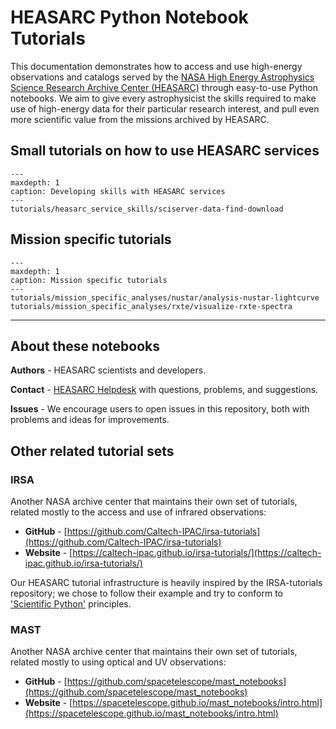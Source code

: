# HEASARC Python Notebook Tutorials

This documentation demonstrates how to access and use high-energy observations and catalogs served by the [NASA High Energy Astrophysics Science Research Archive Center (HEASARC)](https://heasarc.gsfc.nasa.gov/) through easy-to-use Python notebooks.
We aim to give every astrophysicist the skills required to make use of high-energy data for their particular research interest, and pull even more scientific value from the missions archived by HEASARC.


## Small tutorials on how to use HEASARC services

```{toctree}
---
maxdepth: 1
caption: Developing skills with HEASARC services
---
tutorials/heasarc_service_skills/sciserver-data-find-download

```

## Mission specific tutorials

```{toctree}
---
maxdepth: 1
caption: Mission specific tutorials
---
tutorials/mission_specific_analyses/nustar/analysis-nustar-lightcurve
tutorials/mission_specific_analyses/rxte/visualize-rxte-spectra

```


***

## About these notebooks

**Authors** - HEASARC scientists and developers.

**Contact** - [HEASARC Helpdesk](https://heasarc.gsfc.nasa.gov/cgi-bin/Feedback) with questions, problems, and suggestions.

**Issues** - We encourage users to open issues in this repository, both with problems and ideas for improvements.


## Other related tutorial sets

### IRSA
Another NASA archive center that maintains their own set of tutorials, related mostly to the access and use of infrared observations:

- **GitHub** - [https://github.com/Caltech-IPAC/irsa-tutorials](https://github.com/Caltech-IPAC/irsa-tutorials)
- **Website** - [https://caltech-ipac.github.io/irsa-tutorials/](https://caltech-ipac.github.io/irsa-tutorials/)

Our HEASARC tutorial infrastructure is heavily inspired by the IRSA-tutorials repository; we chose to follow their example and try to conform to ['Scientific Python'](https://github.com/scientific-python) principles.

### MAST
Another NASA archive center that maintains their own set of tutorials, related mostly to using optical and UV observations:

- **GitHub** - [https://github.com/spacetelescope/mast_notebooks](https://github.com/spacetelescope/mast_notebooks)
- **Website** - [https://spacetelescope.github.io/mast_notebooks/intro.html](https://spacetelescope.github.io/mast_notebooks/intro.html)